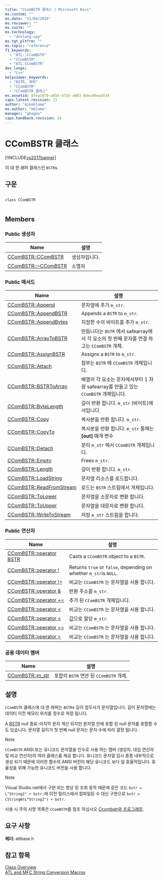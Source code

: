 ```yaml
---
title: "CComBSTR 클래스 | Microsoft Docs"
ms.custom: ""
ms.date: "11/04/2016"
ms.reviewer: ""
ms.suite: ""
ms.technology: 
  - "devlang-cpp"
ms.tgt_pltfrm: ""
ms.topic: "reference"
f1_keywords: 
  - "ATL::CComBSTR"
  - "CComBSTR"
  - "ATL.CComBSTR"
dev_langs: 
  - "C++"
helpviewer_keywords: 
  - "BSTR, 래퍼"
  - "CComBSTR"
  - "CComBSTR 클래스"
ms.assetid: 8fea1879-a05e-47a5-a803-8dec60eaa534
caps.latest.revision: 21
author: "mikeblome"
ms.author: "mblome"
manager: "ghogen"
caps.handback.revision: 24
---
```

# CComBSTR 클래스
[!INCLUDE[vs2017banner](../../assembler/inline/includes/vs2017banner.md)]

이 대 한 래퍼 클래스인 `BSTR`s.  
  
## 구문  
  
```  
  
class CComBSTR  
  
```  
  
## Members  
  
### Public 생성자  
  
|Name|설명|  
|----------|--------|  
|[CComBSTR::CComBSTR](../Topic/CComBSTR::CComBSTR.md)|생성자입니다.|  
|[CComBSTR::~CComBSTR](../Topic/CComBSTR::~CComBSTR.md)|소멸자|  
  
### Public 메서드  
  
|Name|설명|  
|----------|--------|  
|[CComBSTR::Append](../Topic/CComBSTR::Append.md)|문자열에 추가 `m_str`.|  
|[CComBSTR::AppendBSTR](../Topic/CComBSTR::AppendBSTR.md)|Appends a `BSTR` to `m_str`.|  
|[CComBSTR::AppendBytes](../Topic/CComBSTR::AppendBytes.md)|지정한 수의 바이트를 추가 `m_str`.|  
|[CComBSTR::ArrayToBSTR](../Topic/CComBSTR::ArrayToBSTR.md)|만듭니다는 `BSTR` 에서 safearray에서 각 요소의 첫 번째 문자를 연결 하 고는 `CComBSTR` 개체.|  
|[CComBSTR::AssignBSTR](../Topic/CComBSTR::AssignBSTR.md)|Assigns a `BSTR` to `m_str`.|  
|[CComBSTR::Attach](../Topic/CComBSTR::Attach.md)|첨부는 `BSTR` 에 `CComBSTR` 개체입니다.|  
|[CComBSTR::BSTRToArray](../Topic/CComBSTR::BSTRToArray.md)|배열의 각 요소는 문자에서부터 1 차원 safearray를 만들고 있는 `CComBSTR` 개체입니다.|  
|[CComBSTR::ByteLength](../Topic/CComBSTR::ByteLength.md)|길이 반환 합니다. `m_str` \(바이트\)에서입니다.|  
|[CComBSTR::Copy](../Topic/CComBSTR::Copy.md)|복사본을 반환 합니다. `m_str`.|  
|[CComBSTR::CopyTo](../Topic/CComBSTR::CopyTo.md)|복사본을 반환 합니다. `m_str` 통해는  **\[out\]** 매개 변수|  
|[CComBSTR::Detach](../Topic/CComBSTR::Detach.md)|분리 `m_str` 에서 `CComBSTR` 개체입니다.|  
|[CComBSTR::Empty](../Topic/CComBSTR::Empty.md)|Frees `m_str`.|  
|[CComBSTR::Length](../Topic/CComBSTR::Length.md)|길이 반환 합니다. `m_str`.|  
|[CComBSTR::LoadString](../Topic/CComBSTR::LoadString.md)|문자열 리소스를 로드합니다.|  
|[CComBSTR::ReadFromStream](../Topic/CComBSTR::ReadFromStream.md)|로드는 `BSTR` 스트림에서 개체입니다.|  
|[CComBSTR::ToLower](../Topic/CComBSTR::ToLower.md)|문자열을 소문자로 변환 합니다.|  
|[CComBSTR::ToUpper](../Topic/CComBSTR::ToUpper.md)|문자열을 대문자로 변환 합니다.|  
|[CComBSTR::WriteToStream](../Topic/CComBSTR::WriteToStream.md)|저장 `m_str` 스트림을 합니다.|  
  
### Public 연산자  
  
|Name|설명|  
|----------|--------|  
|[CComBSTR::operator BSTR](../Topic/CComBSTR::operator%20BSTR.md)|Casts a `CComBSTR` object to a `BSTR`.|  
|[CComBSTR::operator \!](../Topic/CComBSTR::operator%20!.md)|Returns `true` or `false`, depending on whether `m_str`is `NULL`.|  
|[CComBSTR::operator \!\=](../Topic/CComBSTR::operator%20!=.md)|비교는 `CComBSTR` 는 문자열을 사용 합니다.|  
|[CComBSTR::operator &](../Topic/CComBSTR::operator%20&.md)|반환 주소를 `m_str`.|  
|[CComBSTR::operator \+\=](../Topic/CComBSTR::operator%20+=.md)|추가 된 `CComBSTR` 개체입니다.|  
|[CComBSTR::operator \<](../Topic/CComBSTR::operator%20%3C.md)|비교는 `CComBSTR` 는 문자열을 사용 합니다.|  
|[CComBSTR::operator \=](../Topic/CComBSTR::operator%20=.md)|값으로 할당 `m_str`.|  
|[CComBSTR::operator \=\=](../Topic/CComBSTR::operator%20==.md)|비교는 `CComBSTR` 는 문자열을 사용 합니다.|  
|[CComBSTR::operator \>](../Topic/CComBSTR::operator%20%3E.md)|비교는 `CComBSTR` 는 문자열을 사용 합니다.|  
  
### 공용 데이터 멤버  
  
|Name|설명|  
|----------|--------|  
|[CComBSTR::m\_str](../Topic/CComBSTR::m_str.md)|포함의 `BSTR` 연관 된 `CComBSTR` 개체.|  
  
## 설명  
 `CComBSTR` 클래스에 대 한 래퍼는 `BSTR`s 길이 접두사가 문자열입니다.  길이 문자열에는 데이터 이전 메모리 위치를 정수로 저장 됩니다.  
  
 A  [BSTR](http://msdn.microsoft.com/ko-kr/1b2d7d2c-47af-4389-a6b6-b01b7e915228) null 종료\-마지막 문자 계산 되지만 문자열 안에 포함 된 null 문자를 포함할 수도 있습니다.  문자열 길이가 첫 번째 null 문자는 문자 수에 따라 결정 됩니다.  
  
> [!NOTE]
>  `CComBSTR` ANSI 또는 유니코드 문자열을 인수로 사용 하는 멤버 \(생성자, 대입 연산자 및 비교 연산자\)의 여러 클래스를 제공 합니다.  유니코드 문자열 임시 종종 내부적으로 생성 되기 때문에 이러한 함수의 ANSI 버전이 해당 유니코드 보다 덜 효율적입니다.  효율성을 위해 가능한 유니코드 버전을 사용 합니다.  
  
> [!NOTE]
>  Visual Studio.net에서 구현 되는 향상 된 조회 동작 때문에 같은 코드 `bstr = L"String2" + bstr;`에 이전 릴리스에서 컴파일된 수 대신 구현으로 `bstr = CStringW(L"String2") + bstr`.  
  
 사용 시 주의 사항 목록은 `CComBSTR`를 참조 하십시오  [Ccombstr와 프로그래밍](../../atl/programming-with-ccombstr-atl.md).  
  
## 요구 사항  
 **헤더:**  atlbase.h  
  
## 참고 항목  
 [Class Overview](../../atl/atl-class-overview.md)   
 [ATL and MFC String Conversion Macros](../Topic/ATL%20and%20MFC%20String%20Conversion%20Macros.md)